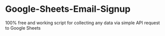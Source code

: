 # Google-Sheets-Email-Signup
100% free and working script for collecting any data via simple API request to Google Sheets
